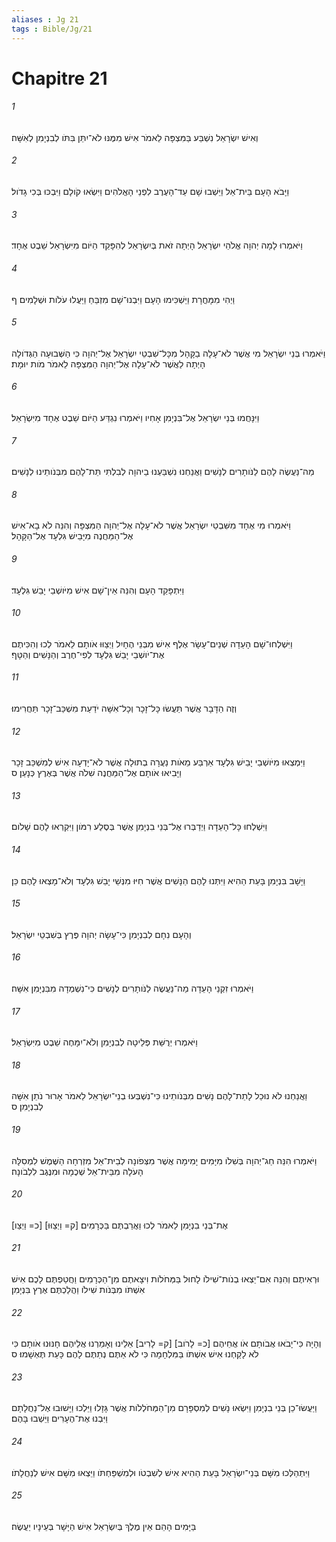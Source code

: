 ```yaml
---
aliases : Jg 21
tags : Bible/Jg/21
---
```


# Chapitre 21

###### 1
וְאִישׁ יִשְׂרָאֵל נִשְׁבַּע בַּמִּצְפָּה לֵאמֹר אִישׁ מִמֶּנּוּ לֹא־יִתֵּן בִּתֹּו לְבִנְיָמִן לְאִשָּׁה׃
###### 2
וַיָּבֹא הָעָם בֵּית־אֵל וַיֵּשְׁבוּ שָׁם עַד־הָעֶרֶב לִפְנֵי הָאֱלֹהִים וַיִּשְׂאוּ קֹולָם וַיִּבְכּוּ בְּכִי גָדֹול׃
###### 3
וַיֹּאמְרוּ לָמָה יְהוָה אֱלֹהֵי יִשְׂרָאֵל הָיְתָה זֹאת בְּיִשְׂרָאֵל לְהִפָּקֵד הַיֹּום מִיִּשְׂרָאֵל שֵׁבֶט אֶחָד׃
###### 4
וַיְהִי מִמָּחֳרָת וַיַּשְׁכִּימוּ הָעָם וַיִּבְנוּ־שָׁם מִזְבֵּחַ וַיַּעֲלוּ עֹלֹות וּשְׁלָמִים׃ ף
###### 5
וַיֹּאמְרוּ בְּנֵי יִשְׂרָאֵל מִי אֲשֶׁר לֹא־עָלָה בַקָּהָל מִכָּל־שִׁבְטֵי יִשְׂרָאֵל אֶל־יְהוָה כִּי הַשְּׁבוּעָה הַגְּדֹולָה הָיְתָה לַאֲשֶׁר לֹא־עָלָה אֶל־יְהוָה הַמִּצְפָּה לֵאמֹר מֹות יוּמָת׃
###### 6
וַיִּנָּחֲמוּ בְּנֵי יִשְׂרָאֵל אֶל־בִּנְיָמִן אָחִיו וַיֹּאמְרוּ נִגְדַּע הַיֹּום שֵׁבֶט אֶחָד מִיִּשְׂרָאֵל׃
###### 7
מַה־נַּעֲשֶׂה לָהֶם לַנֹּותָרִים לְנָשִׁים וַאֲנַחְנוּ נִשְׁבַּעְנוּ בַיהוָה לְבִלְתִּי תֵּת־לָהֶם מִבְּנֹותֵינוּ לְנָשִׁים׃
###### 8
וַיֹּאמְרוּ מִי אֶחָד מִשִּׁבְטֵי יִשְׂרָאֵל אֲשֶׁר לֹא־עָלָה אֶל־יְהוָה הַמִּצְפָּה וְהִנֵּה לֹא בָא־אִישׁ אֶל־הַמַּחֲנֶה מִיָּבֵישׁ גִּלְעָד אֶל־הַקָּהָל׃
###### 9
וַיִּתְפָּקֵד הָעָם וְהִנֵּה אֵין־שָׁם אִישׁ מִיֹּושְׁבֵי יָבֵשׁ גִּלְעָד׃
###### 10
וַיִּשְׁלְחוּ־שָׁם הָעֵדָה שְׁנֵים־עָשָׂר אֶלֶף אִישׁ מִבְּנֵי הֶחָיִל וַיְצַוּוּ אֹותָם לֵאמֹר לְכוּ וְהִכִּיתֶם אֶת־יֹושְׁבֵי יָבֵשׁ גִּלְעָד לְפִי־חֶרֶב וְהַנָּשִׁים וְהַטָּף׃
###### 11
וְזֶה הַדָּבָר אֲשֶׁר תַּעֲשׂוּ כָּל־זָכָר וְכָל־אִשָּׁה יֹדַעַת מִשְׁכַּב־זָכָר תַּחֲרִימוּ׃
###### 12
וַיִּמְצְאוּ מִיֹּושְׁבֵי יָבֵישׁ גִּלְעָד אַרְבַּע מֵאֹות נַעֲרָה בְתוּלָה אֲשֶׁר לֹא־יָדְעָה אִישׁ לְמִשְׁכַּב זָכָר וַיָּבִיאוּ אֹותָם אֶל־הַמַּחֲנֶה שִׁלֹה אֲשֶׁר בְּאֶרֶץ כְּנָעַן׃ ס
###### 13
וַיִּשְׁלְחוּ כָּל־הָעֵדָה וַיְדַבְּרוּ אֶל־בְּנֵי בִנְיָמִן אֲשֶׁר בְּסֶלַע רִמֹּון וַיִּקְרְאוּ לָהֶם שָׁלֹום׃
###### 14
וַיָּשָׁב בִּנְיָמִן בָּעֵת הַהִיא וַיִּתְּנוּ לָהֶם הַנָּשִׁים אֲשֶׁר חִיּוּ מִנְּשֵׁי יָבֵשׁ גִּלְעָד וְלֹא־מָצְאוּ לָהֶם כֵּן׃
###### 15
וְהָעָם נִחָם לְבִנְיָמִן כִּי־עָשָׂה יְהוָה פֶּרֶץ בְּשִׁבְטֵי יִשְׂרָאֵל׃
###### 16
וַיֹּאמְרוּ זִקְנֵי הָעֵדָה מַה־נַּעֲשֶׂה לַנֹּותָרִים לְנָשִׁים כִּי־נִשְׁמְדָה מִבִּנְיָמִן אִשָּׁה׃
###### 17
וַיֹּאמְרוּ יְרֻשַּׁת פְּלֵיטָה לְבִנְיָמִן וְלֹא־יִמָּחֶה שֵׁבֶט מִיִּשְׂרָאֵל׃
###### 18
וַאֲנַחְנוּ לֹא נוּכַל לָתֵת־לָהֶם נָשִׁים מִבְּנֹותֵינוּ כִּי־נִשְׁבְּעוּ בְנֵי־יִשְׂרָאֵל לֵאמֹר אָרוּר נֹתֵן אִשָּׁה לְבִנְיָמִן׃ ס
###### 19
וַיֹּאמְרוּ הִנֵּה חַג־יְהוָה בְּשִׁלֹו מִיָּמִים יָמִימָה אֲשֶׁר מִצְּפֹונָה לְבֵית־אֵל מִזְרְחָה הַשֶּׁמֶשׁ לִמְסִלָּה הָעֹלָה מִבֵּית־אֵל שְׁכֶמָה וּמִנֶּגֶב לִלְבֹונָה׃
###### 20
[כ= וַיְצַו] [ק= וַיְצַוּוּ] אֶת־בְּנֵי בִנְיָמִן לֵאמֹר לְכוּ וַאֲרַבְתֶּם בַּכְּרָמִים׃
###### 21
וּרְאִיתֶם וְהִנֵּה אִם־יֵצְאוּ בְנֹות־שִׁילֹו לָחוּל בַּמְּחֹלֹות וִיצָאתֶם מִן־הַכְּרָמִים וַחֲטַפְתֶּם לָכֶם אִישׁ אִשְׁתֹּו מִבְּנֹות שִׁילֹו וַהֲלַכְתֶּם אֶרֶץ בִּנְיָמִן׃
###### 22
וְהָיָה כִּי־יָבֹאוּ אֲבֹותָם אֹו אֲחֵיהֶם [כ= לָרֹוב] [ק= לָרִיב] אֵלֵינוּ וְאָמַרְנוּ אֲלֵיהֶם חָנּוּנוּ אֹותָם כִּי לֹא לָקַחְנוּ אִישׁ אִשְׁתֹּו בַּמִּלְחָמָה כִּי לֹא אַתֶּם נְתַתֶּם לָהֶם כָּעֵת תֶּאְשָׁמוּ׃ ס
###### 23
וַיַּעֲשׂוּ־כֵן בְּנֵי בִנְיָמִן וַיִּשְׂאוּ נָשִׁים לְמִסְפָּרָם מִן־הַמְּחֹלְלֹות אֲשֶׁר גָּזָלוּ וַיֵּלְכוּ וַיָּשׁוּבוּ אֶל־נַחֲלָתָם וַיִּבְנוּ אֶת־הֶעָרִים וַיֵּשְׁבוּ בָּהֶם׃
###### 24
וַיִּתְהַלְּכוּ מִשָּׁם בְּנֵי־יִשְׂרָאֵל בָּעֵת הַהִיא אִישׁ לְשִׁבְטֹו וּלְמִשְׁפַּחְתֹּו וַיֵּצְאוּ מִשָּׁם אִישׁ לְנַחֲלָתֹו׃
###### 25
בַּיָּמִים הָהֵם אֵין מֶלֶךְ בְּיִשְׂרָאֵל אִישׁ הַיָּשָׁר בְּעֵינָיו יַעֲשֶׂה׃
